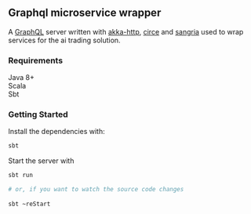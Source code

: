## Graphql microservice wrapper

A [GraphQL](https://graphql.org) server written with [akka-http](https://github.com/akka/akka-http), [circe](https://github.com/circe/circe) and [sangria](https://github.com/sangria-graphql/sangria) used to wrap services for the ai trading solution.

### Requirements

Java 8+   
Scala   
Sbt   

### Getting Started  

Install the dependencies with:  
```bash
sbt
``` 
Start the server with  

```bash
sbt run

# or, if you want to watch the source code changes
 
sbt ~reStart
``` 


